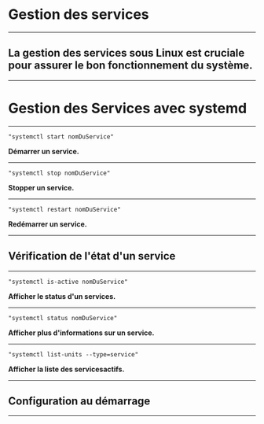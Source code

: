 # **Gestion des services**
---


## **La gestion des services sous Linux est cruciale pour assurer le bon fonctionnement du système.**
---


# **Gestion des Services avec systemd**
---


    "systemctl start nomDuService"


**Démarrer un service.**

---


    "systemctl stop nomDuService"


**Stopper un service.**

---


    "systemctl restart nomDuService"


**Redémarrer un service.**

---


## **Vérification de l'état d'un service**
---


    "systemctl is-active nomDuService"


**Afficher le status d'un services.**

---


    "systemctl status nomDuService"


**Afficher plus d'informations sur un service.**

---


    "systemctl list-units --type=service"


**Afficher la liste des servicesactifs.**

---


## **Configuration au démarrage**
---